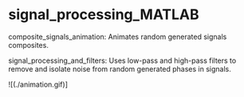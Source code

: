 # signal_processing_MATLAB

composite_signals_animation: Animates random generated signals composites.

signal_processing_and_filters: Uses low-pass and high-pass filters to remove and isolate noise from random generated phases in signals. 

![(./animation.gif)]
